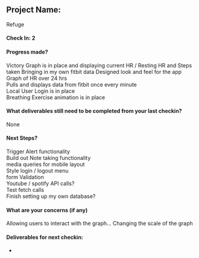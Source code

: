 ## Project Name:

Refuge

#### Check In: 2

#### Progress made?

Victory Graph is in place and displaying current HR / Resting HR and Steps taken 
Bringing in my own fitbit data 
Designed look and feel for the app   
Graph of HR over 24 hrs  
Pulls and displays data from fitbit once every minute   
Local User Login is in place   
Breathing Exercise animation is in place   


#### What deliverables still need to be completed from your last checkin?

None

#### Next Steps?

Trigger Alert functionality  
Build out Note taking functionality  
media queries for mobile layout   
Style login / logout menu  
form Validation   
Youtube / spotify API calls?   
Test fetch calls  
Finish setting up my own database?  

#### What are your concerns (if any)

Allowing users to interact with the graph... 
Changing the scale of the graph 

#### Deliverables for next checkin:

* 
